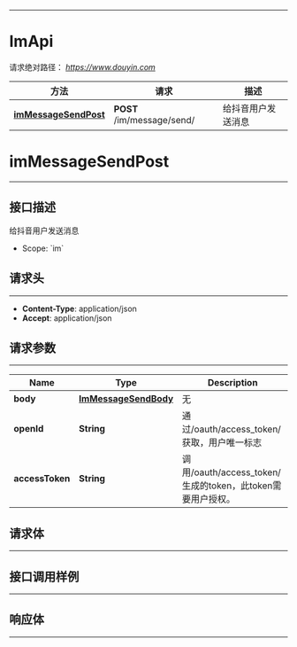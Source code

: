 <hr/>

# ImApi
请求绝对路径： *https://www.douyin.com*
<a name="ImApi_doc_start"></a>

方法 | 请求 | 描述
------------- | ------------- | -------------
[**imMessageSendPost**](#imMessageSendPost) | **POST** /im/message/send/ | 给抖音用户发送消息

<a name="imMessageSendPost"></a>
# **imMessageSendPost**
<hr/>

## 接口描述
给抖音用户发送消息
* Scope: &#x60;im&#x60; 
## 请求头
<hr/>

- **Content-Type**: application/json
- **Accept**: application/json

## 请求参数
<hr/>


Name | Type | Description
------------- | ------------- | ------------- 
 **body** | [**ImMessageSendBody**](#ImMessageSendBody)| 无
 **openId** | **String**| 通过/oauth/access_token/获取，用户唯一标志
 **accessToken** | **String**| 调用/oauth/access_token/生成的token，此token需要用户授权。

## 请求体
<hr/>

<a name="ImMessageSendBody"></a>
<markdown src="./model/ImMessageSendBody.md" />



## 接口调用样例
<hr/>

<codetabs src="../.codetabs/ImApi_imMessageSendPost.code">

## 响应体
<hr/>

<markdown src="./model/ImMessageSendResponse.md" />

